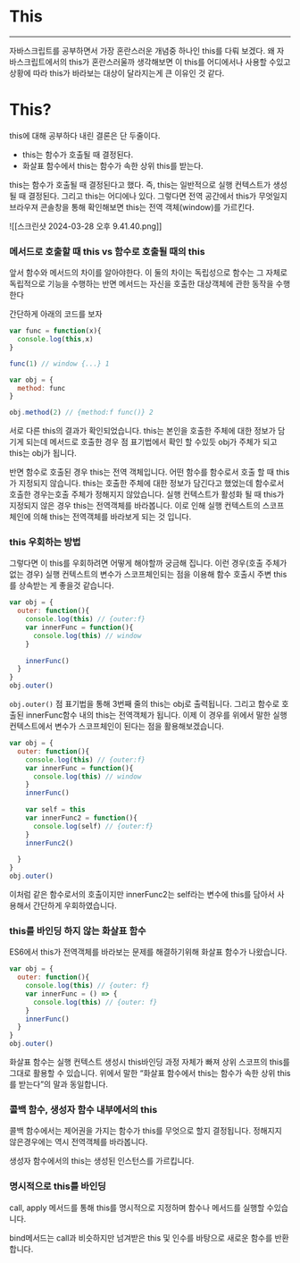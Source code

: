 # This

---

자바스크립트를 공부하면서 가장 혼란스러운 개념중 하나인 this를 다뤄 보겠다. 왜 자바스크립트에서의 this가 혼란스러울까 생각해보면 이 this를 어디에서나 사용할 수있고 상황에 따라 this가 바라보는 대상이 달라지는게 큰 이유인 것 같다.
# This?

this에 대해 공부하다 내린 결론은 단 두줄이다.

- this는 함수가 호출될 때 결정된다.
- 화살표 함수에서 this는 함수가 속한 상위 this를 받는다.

this는 함수가 호출될 때 결정된다고 했다. 즉, this는 일반적으로 실행 컨텍스트가 생성될 때 결정된다. 그리고 this는 어디에나 있다. 그렇다면 전역 공간에서 this가 무엇일지 브라우져 콘솔창을 통해 확인해보면 this는 전역 객체(window)를 가르킨다.

![[스크린샷 2024-03-28 오후 9.41.40.png]]
### 메서드로 호출할 때 this vs 함수로 호출될 때의 this

앞서 함수와 메서드의 차이를 알아야한다. 이 둘의 차이는 독립성으로 함수는 그 자체로 독립적으로 기능을 수행하는 반면 메서드는 자신을 호출한 대상객체에 관한 동작을 수행한다

간단하게 아래의 코드를 보자

```jsx
var func = function(x){
  console.log(this,x)
}

func(1) // window {...} 1

var obj = {
  method: func
}

obj.method(2) // {method:f func()} 2
```

서로 다른 this의 결과가 확인되었습니다. this는 본인을 호출한 주체에 대한 정보가 담기게 되는데 메서드로 호출한 경우 점 표기법에서 확인 할 수있듯 obj가 주체가 되고 this는 obj가 됩니다.

반면 함수로 호출된 경우 this는 전역 객체입니다. 어떤 함수를 함수로서 호출 할 때 this가 지정되지 않습니다. this는 호출한 주체에 대한 정보가 담긴다고 했었는데 함수로서 호출한 경우는호출 주체가 정해지지 않았습니다. 실행 컨텍스트가 활성화 될 때 this가 지정되지 않은 경우 this는 전역객체를 바라봅니다. 이로 인해 실행 컨텍스트의 스코프 체인에 의해 this는 전역객체를 바라보게 되는 것 입니다.

### this 우회하는 방법

그렇다면 이 this를 우회하려면 어떻게 해야할까 궁금해 집니다. 이런 경우(호출 주체가 없는 경우) 실행 컨텍스트의 변수가 스코프체인되는 점을 이용해 함수 호출시 주변 this를 상속받는 게 좋을것 같습니다.

```jsx
var obj = {
  outer: function(){
    console.log(this) // {outer:f}
    var innerFunc = function(){
      console.log(this) // window
    }
    
    innerFunc()
  }
}
obj.outer()
```

`obj.outer()` 점 표기법을 통해 3번째 줄의 this는 obj로 출력됩니다. 그리고 함수로 호출된 innerFunc함수 내의 this는 전역객체가 됩니다. 이제 이 경우를 위에서 말한 실행 컨텍스트에서 변수가 스코프체인이 된다는 점을 활용해보겠습니다.

```jsx
var obj = {
  outer: function(){
    console.log(this) // {outer:f}
    var innerFunc = function(){
      console.log(this) // window
    }
    innerFunc()
    
    var self = this
    var innerFunc2 = function(){
      console.log(self) // {outer:f}
    }
    innerFunc2()
    
  }
}
obj.outer()
```

이처럼 같은 함수로서의 호출이지만 innerFunc2는 self라는 변수에 this를 담아서 사용해서 간단하게 우회하였습니다.

### this를 바인딩 하지 않는 화살표 함수

ES6에서 this가 전역객체를 바라보는 문제를 해결하기위해 화살표 함수가 나왔습니다.

```jsx
var obj = {
  outer: function(){
    console.log(this) // {outer: f}
    var innerFunc = () => {
      console.log(this) // {outer: f}
    }
    innerFunc()
  }
}
obj.outer()
```

화살표 함수는 실행 컨텍스트 생성시 this바인딩 과정 자체가 빠져 상위 스코프의 this를 그대로 활용할 수 있습니다. 위에서 말한 “화살표 함수에서 this는 함수가 속한 상위 this를 받는다”의 말과 동일합니다.

### 콜백 함수, 생성자 함수 내부에서의 this

콜백 함수에서는 제어권을 가지는 함수가 this를 무엇으로 할지 결정됩니다. 정해지지 않은경우에는 역시 전역객체를 바라봅니다.

생성자 함수에서의 this는 생성된 인스턴스를 가르킵니다.

### 명시적으로 this를 바인딩

call, apply 메서드를 통해 this를 명시적으로 지정하며 함수나 메서드를 실행할 수있습니다.

bind메서드는 call과 비슷하지만 넘겨받은 this 및 인수를 바탕으로 새로운 함수를 반환합니다.